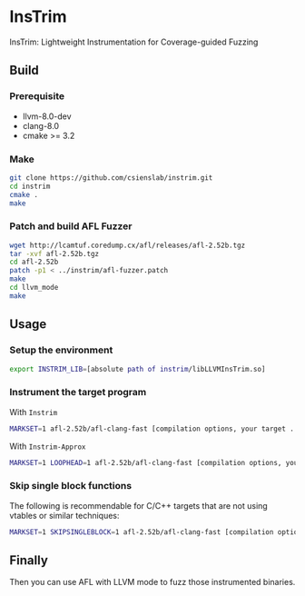 # InsTrim
InsTrim: Lightweight Instrumentation for Coverage-guided Fuzzing

## Build
### Prerequisite
+ llvm-8.0-dev
+ clang-8.0
+ cmake >= 3.2

### Make
```sh
git clone https://github.com/csienslab/instrim.git
cd instrim
cmake .
make
```

### Patch and build AFL Fuzzer
```sh
wget http://lcamtuf.coredump.cx/afl/releases/afl-2.52b.tgz
tar -xvf afl-2.52b.tgz
cd afl-2.52b
patch -p1 < ../instrim/afl-fuzzer.patch
make
cd llvm_mode
make
```

## Usage
### Setup the environment
```sh
export INSTRIM_LIB=[absolute path of instrim/libLLVMInsTrim.so]
```
### Instrument the target program
With `Instrim`
```sh
MARKSET=1 afl-2.52b/afl-clang-fast [compilation options, your target ...]
```
With `Instrim-Approx`
```sh
MARKSET=1 LOOPHEAD=1 afl-2.52b/afl-clang-fast [compilation options, your target ...]
```
### Skip single block functions
The following is recommendable for C/C++ targets that are not using vtables or similar techniques:
```sh
MARKSET=1 SKIPSINGLEBLOCK=1 afl-2.52b/afl-clang-fast [compilation options, your target ...]
```

## Finally
Then you can use AFL with LLVM mode to fuzz those instrumented binaries.

